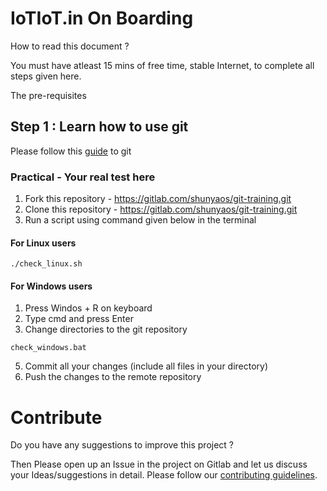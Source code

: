 # IoTIoT.in On Boarding

How to read this document ? 

You must have atleast 15 mins of free time, stable Internet, to complete all steps given here.

The pre-requisites

## Step 1 : Learn how to use git 

Please follow this [guide](git_basics.md) to git

### Practical - Your real test here

1. Fork this repository - https://gitlab.com/shunyaos/git-training.git
2. Clone this repository - https://gitlab.com/shunyaos/git-training.git
3. Run a script using command given below in the terminal

#### For Linux users
```shell
./check_linux.sh
```
#### For Windows users
1. Press Windos + R on keyboard
2. Type cmd and press Enter
3. Change directories to the git repository
```shell
check_windows.bat
```
5. Commit all your changes (include all  files in your directory)
6. Push the changes to the remote repository


# Contribute
Do you have any suggestions to improve this project ? 

Then Please open up an Issue in the project on Gitlab and let us discuss your Ideas/suggestions in detail. Please follow our [contributing guidelines](CONTRIBUTING.md).
